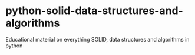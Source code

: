 # python-solid-data-structures-and-algorithms
Educational material on everything SOLID, data structures and algorithms in python
